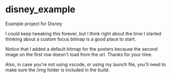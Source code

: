 # disney_example
Example project for Disney

I could keep tweaking this forever, but I think right about the time I started thinking about a custom focus bitmap is a good place to start. 

Notice that I added a default bitmap for the posters because the second image on the first row doesn't load from the url. Thanks for your time. 

Also, in case you're not using vscode, or using my launch file, you'll need to make sure the /img folder is included in the build. 
